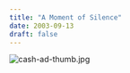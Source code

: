 ```yaml
---
title: "A Moment of Silence"
date: 2003-09-13
draft: false
---
```

![cash-ad-thumb.jpg](/images/cash-ad-thumb.jpg)